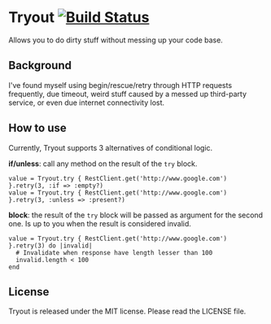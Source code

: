 Tryout [![Build Status](https://secure.travis-ci.org/endel/tryout.png)](http://travis-ci.org/endel/tryout)
===

Allows you to do dirty stuff without messing up your code base.

Background
---

I've found myself using begin/rescue/retry through HTTP requests frequently, due
timeout, weird stuff caused by a messed up third-party service, or even due
internet connectivity lost.


How to use
---

Currently, Tryout supports 3 alternatives of conditional logic.

**if/unless**: call any method on the result of the `try` block.

    value = Tryout.try { RestClient.get('http://www.google.com') }.retry(3, :if => :empty?)
    value = Tryout.try { RestClient.get('http://www.google.com') }.retry(3, :unless => :present?)

**block**: the result of the `try` block will be passed as argument for the second one.
Is up to you when the result is considered invalid.

    value = Tryout.try { RestClient.get('http://www.google.com') }.retry(3) do |invalid|
      # Invalidate when response have length lesser than 100
      invalid.length < 100
    end

License
---

Tryout is released under the MIT license. Please read the LICENSE file.
